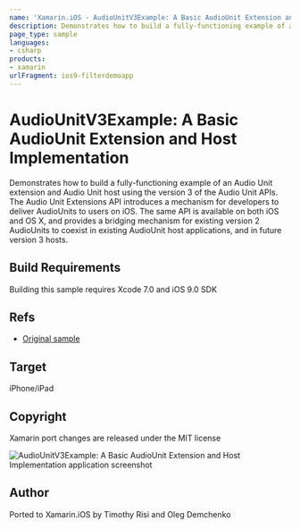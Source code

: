 ```yaml
---
name: 'Xamarin.iOS - AudioUnitV3Example: A Basic AudioUnit Extension and Host Implementation'
description: Demonstrates how to build a fully-functioning example of an Audio Unit extension and Audio Unit host using the version 3 of the Audio Unit APIs....
page_type: sample
languages:
- csharp
products:
- xamarin
urlFragment: ios9-filterdemoapp
---
```

# AudioUnitV3Example: A Basic AudioUnit Extension and Host Implementation

Demonstrates how to build a fully-functioning example of an Audio Unit extension and Audio Unit host using the version 3 of the Audio Unit APIs. The Audio Unit Extensions API introduces a mechanism for developers to deliver AudioUnits to users on iOS. The same API is available on both iOS and OS X, and provides a bridging mechanism for existing version 2 AudioUnits to coexist in existing AudioUnit host applications, and in future version 3 hosts.

## Build Requirements

Building this sample requires Xcode 7.0 and iOS 9.0 SDK

## Refs

* [Original sample](https://developer.apple.com/library/mac/samplecode/AudioUnitV3Example/Introduction/Intro.html#//apple_ref/doc/uid/TP40016185-Intro-DontLinkElementID_2)

## Target
iPhone/iPad

## Copyright

Xamarin port changes are released under the MIT license

![AudioUnitV3Example: A Basic AudioUnit Extension and Host Implementation application screenshot](Screenshots/0.png "AudioUnitV3Example: A Basic AudioUnit Extension and Host Implementation application screenshot")

## Author

Ported to Xamarin.iOS by Timothy Risi and Oleg Demchenko
